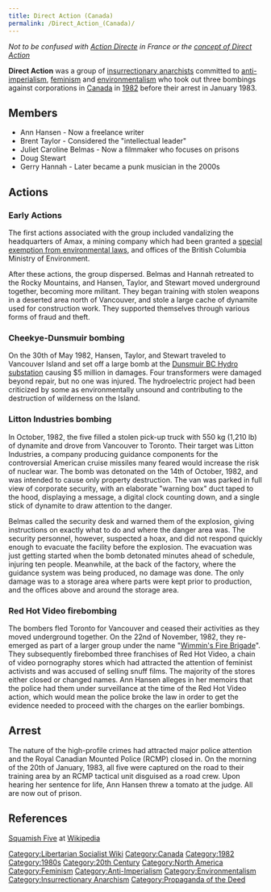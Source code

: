 ```yaml
---
title: Direct Action (Canada)
permalink: /Direct_Action_(Canada)/
---
```


*Not to be confused with [Action Directe](Action_Directe.md "wikilink") in
France or the [concept of Direct
Action](Direct_Action_(Concept).md "wikilink")*

**Direct Action** was a group of [insurrectionary
anarchists](Insurrectionary_Anarchism.md "wikilink") committed to
[anti-imperialism](Anti-Imperialism.md "wikilink"),
[feminism](feminism.md "wikilink") and
[environmentalism](environmentalism.md "wikilink") who took out three
bombings against corporations in [Canada](Canada.md "wikilink") in
[1982](Timeline_of_Libertarian_Socialism_in_North_America.md "wikilink")
before their arrest in January 1983.

## Members

- Ann Hansen - Now a freelance writer
- Brent Taylor - Considered the "intellectual leader"
- Juliet Caroline Belmas - Now a filmmaker who focuses on prisons
- Doug Stewart
- Gerry Hannah - Later became a punk musician in the 2000s

## Actions

### Early Actions

The first actions associated with the group included vandalizing the
headquarters of Amax, a mining company which had been granted a [special
exemption from environmental laws](Regulatory_Capture.md "wikilink"), and
offices of the British Columbia Ministry of Environment.

After these actions, the group dispersed. Belmas and Hannah retreated to
the Rocky Mountains, and Hansen, Taylor, and Stewart moved underground
together, becoming more militant. They began training with stolen
weapons in a deserted area north of Vancouver, and stole a large cache
of dynamite used for construction work. They supported themselves
through various forms of fraud and theft.

### Cheekye-Dunsmuir bombing

On the 30th of May 1982, Hansen, Taylor, and Stewart traveled to
Vancouver Island and set off a large bomb at the [Dunsmuir BC Hydro
substation](Electricity.md "wikilink") causing \$5 million in damages. Four
transformers were damaged beyond repair, but no one was injured. The
hydroelectric project had been criticized by some as environmentally
unsound and contributing to the destruction of wilderness on the Island.

### Litton Industries bombing

In October, 1982, the five filled a stolen pick-up truck with 550 kg
(1,210 lb) of dynamite and drove from Vancouver to Toronto. Their target
was Litton Industries, a company producing guidance components for the
controversial American cruise missiles many feared would increase the
risk of nuclear war. The bomb was detonated on the 14th of October,
1982, and was intended to cause only property destruction. The van was
parked in full view of corporate security, with an elaborate "warning
box" duct taped to the hood, displaying a message, a digital clock
counting down, and a single stick of dynamite to draw attention to the
danger.

Belmas called the security desk and warned them of the explosion, giving
instructions on exactly what to do and where the danger area was. The
security personnel, however, suspected a hoax, and did not respond
quickly enough to evacuate the facility before the explosion. The
evacuation was just getting started when the bomb detonated minutes
ahead of schedule, injuring ten people. Meanwhile, at the back of the
factory, where the guidance system was being produced, no damage was
done. The only damage was to a storage area where parts were kept prior
to production, and the offices above and around the storage area.

### Red Hot Video firebombing

The bombers fled Toronto for Vancouver and ceased their activities as
they moved underground together. On the 22nd of November, 1982, they
re-emerged as part of a larger group under the name "[Wimmin's Fire
Brigade](Wimmin's_Fire_Brigade.md "wikilink")". They subsequently
firebombed three franchises of Red Hot Video, a chain of video
pornography stores which had attracted the attention of feminist
activists and was accused of selling snuff films. The majority of the
stores either closed or changed names. Ann Hansen alleges in her memoirs
that the police had them under surveillance at the time of the Red Hot
Video action, which would mean the police broke the law in order to get
the evidence needed to proceed with the charges on the earlier bombings.

## Arrest

The nature of the high-profile crimes had attracted major police
attention and the Royal Canadian Mounted Police (RCMP) closed in. On the
morning of the 20th of January, 1983, all five were captured on the road
to their training area by an RCMP tactical unit disguised as a road
crew. Upon hearing her sentence for life, Ann Hansen threw a tomato at
the judge. All are now out of prison.

## References

[Squamish Five](https://en.wikipedia.org/wiki/Squamish_Five) at
[Wikipedia](Wikipedia.md "wikilink")

[Category:Libertarian Socialist
Wiki](Category:Libertarian_Socialist_Wiki.md "wikilink")
[Category:Canada](Category:Canada.md "wikilink")
[Category:1982](Category:1982.md "wikilink")
[Category:1980s](Category:1980s.md "wikilink") [Category:20th
Century](Category:20th_Century.md "wikilink") [Category:North
America](Category:North_America.md "wikilink")
[Category:Feminism](Category:Feminism.md "wikilink")
[Category:Anti-Imperialism](Category:Anti-Imperialism.md "wikilink")
[Category:Environmentalism](Category:Environmentalism.md "wikilink")
[Category:Insurrectionary
Anarchism](Category:Insurrectionary_Anarchism.md "wikilink")
[Category:Propaganda of the
Deed](Category:Propaganda_of_the_Deed.md "wikilink")